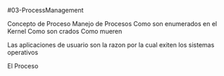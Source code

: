 #03-ProcessManagement

Concepto de Proceso
Manejo de Procesos
Como son enumerados en el Kernel
Como son crados
Como mueren

Las aplicaciones de usuario son la razon por la cual exiten los sistemas operativos

El Proceso

